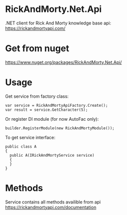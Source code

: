 # RickAndMorty.Net.Api

.NET client for Rick And Morty knowledge base api: https://rickandmortyapi.com/

# Get from nuget

https://www.nuget.org/packages/RickAndMorty.Net.Api/

# Usage

Get service from factory class:

```CSharp
var service = RickAndMortyApiFactory.Create();
var result = service.GetCharacter(5);
```

Or register DI module (for now AutoFac only):

```CSharp
builder.RegisterModule(new RickAndMortyModule());
```

To get service interface:

```CSharp
public class A
{
  public A(IRickAndMortyService service)
  { 
  }
}
```

# Methods

Service contains all methods availible from api https://rickandmortyapi.com/documentation

